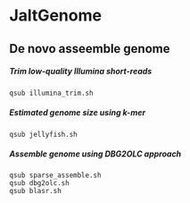 # JaltGenome

## De novo asseemble genome
##### Trim low-quality Illumina short-reads
```
qsub illumina_trim.sh
```
##### Estimated genome size using k-mer
```
qsub jellyfish.sh
```
##### Assemble genome using DBG2OLC approach
```
qsub sparse_assemble.sh
qsub dbg2olc.sh
qsub blasr.sh
```
